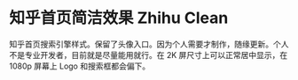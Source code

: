 # 知乎首页简洁效果 Zhihu Clean
知乎首页搜索引擎样式。保留了头像入口。因为个人需要才制作，随缘更新。个人不是专业开发者，目前就是尽量能用就行。在 2K 屏尺寸上可以正常居中显示，在 1080p 屏幕上 Logo 和搜索框都会偏下。
